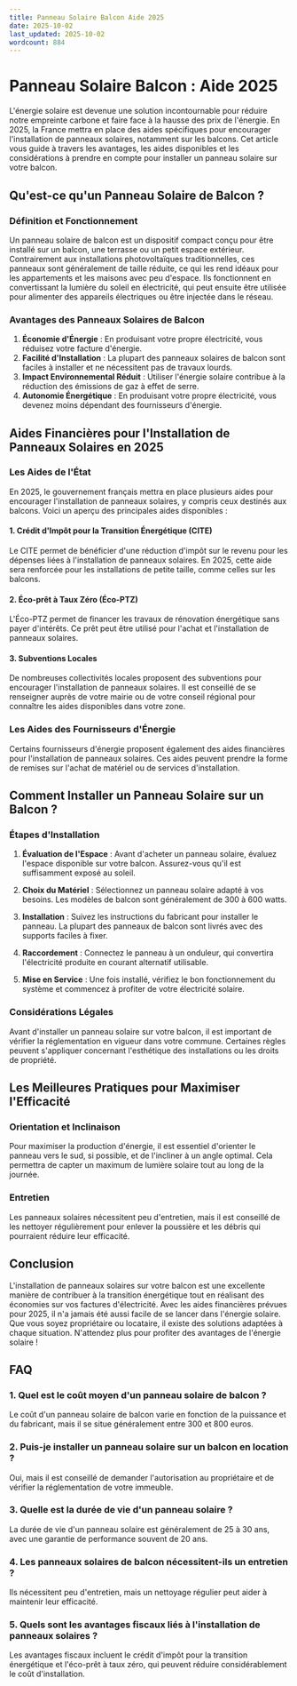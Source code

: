 ```yaml
---
title: Panneau Solaire Balcon Aide 2025
date: 2025-10-02
last_updated: 2025-10-02
wordcount: 884
---
```


# Panneau Solaire Balcon : Aide 2025

L'énergie solaire est devenue une solution incontournable pour réduire notre empreinte carbone et faire face à la hausse des prix de l'énergie. En 2025, la France mettra en place des aides spécifiques pour encourager l'installation de panneaux solaires, notamment sur les balcons. Cet article vous guide à travers les avantages, les aides disponibles et les considérations à prendre en compte pour installer un panneau solaire sur votre balcon.

## Qu'est-ce qu'un Panneau Solaire de Balcon ?

### Définition et Fonctionnement

Un panneau solaire de balcon est un dispositif compact conçu pour être installé sur un balcon, une terrasse ou un petit espace extérieur. Contrairement aux installations photovoltaïques traditionnelles, ces panneaux sont généralement de taille réduite, ce qui les rend idéaux pour les appartements et les maisons avec peu d'espace. Ils fonctionnent en convertissant la lumière du soleil en électricité, qui peut ensuite être utilisée pour alimenter des appareils électriques ou être injectée dans le réseau.

### Avantages des Panneaux Solaires de Balcon

1. **Économie d'Énergie** : En produisant votre propre électricité, vous réduisez votre facture d'énergie.
2. **Facilité d'Installation** : La plupart des panneaux solaires de balcon sont faciles à installer et ne nécessitent pas de travaux lourds.
3. **Impact Environnemental Réduit** : Utiliser l'énergie solaire contribue à la réduction des émissions de gaz à effet de serre.
4. **Autonomie Énergétique** : En produisant votre propre électricité, vous devenez moins dépendant des fournisseurs d'énergie.

## Aides Financières pour l'Installation de Panneaux Solaires en 2025

### Les Aides de l'État

En 2025, le gouvernement français mettra en place plusieurs aides pour encourager l'installation de panneaux solaires, y compris ceux destinés aux balcons. Voici un aperçu des principales aides disponibles :

#### 1. **Crédit d'Impôt pour la Transition Énergétique (CITE)**

Le CITE permet de bénéficier d'une réduction d'impôt sur le revenu pour les dépenses liées à l'installation de panneaux solaires. En 2025, cette aide sera renforcée pour les installations de petite taille, comme celles sur les balcons.

#### 2. **Éco-prêt à Taux Zéro (Éco-PTZ)**

L'Éco-PTZ permet de financer les travaux de rénovation énergétique sans payer d'intérêts. Ce prêt peut être utilisé pour l'achat et l'installation de panneaux solaires.

#### 3. **Subventions Locales**

De nombreuses collectivités locales proposent des subventions pour encourager l'installation de panneaux solaires. Il est conseillé de se renseigner auprès de votre mairie ou de votre conseil régional pour connaître les aides disponibles dans votre zone.

### Les Aides des Fournisseurs d'Énergie

Certains fournisseurs d'énergie proposent également des aides financières pour l'installation de panneaux solaires. Ces aides peuvent prendre la forme de remises sur l'achat de matériel ou de services d'installation.

## Comment Installer un Panneau Solaire sur un Balcon ?

### Étapes d'Installation

1. **Évaluation de l'Espace** : Avant d'acheter un panneau solaire, évaluez l'espace disponible sur votre balcon. Assurez-vous qu'il est suffisamment exposé au soleil.
  
2. **Choix du Matériel** : Sélectionnez un panneau solaire adapté à vos besoins. Les modèles de balcon sont généralement de 300 à 600 watts.

3. **Installation** : Suivez les instructions du fabricant pour installer le panneau. La plupart des panneaux de balcon sont livrés avec des supports faciles à fixer.

4. **Raccordement** : Connectez le panneau à un onduleur, qui convertira l'électricité produite en courant alternatif utilisable.

5. **Mise en Service** : Une fois installé, vérifiez le bon fonctionnement du système et commencez à profiter de votre électricité solaire.

### Considérations Légales

Avant d'installer un panneau solaire sur votre balcon, il est important de vérifier la réglementation en vigueur dans votre commune. Certaines règles peuvent s'appliquer concernant l'esthétique des installations ou les droits de propriété.

## Les Meilleures Pratiques pour Maximiser l'Efficacité

### Orientation et Inclinaison

Pour maximiser la production d'énergie, il est essentiel d'orienter le panneau vers le sud, si possible, et de l'incliner à un angle optimal. Cela permettra de capter un maximum de lumière solaire tout au long de la journée.

### Entretien

Les panneaux solaires nécessitent peu d'entretien, mais il est conseillé de les nettoyer régulièrement pour enlever la poussière et les débris qui pourraient réduire leur efficacité.

## Conclusion

L'installation de panneaux solaires sur votre balcon est une excellente manière de contribuer à la transition énergétique tout en réalisant des économies sur vos factures d'électricité. Avec les aides financières prévues pour 2025, il n'a jamais été aussi facile de se lancer dans l'énergie solaire. Que vous soyez propriétaire ou locataire, il existe des solutions adaptées à chaque situation. N'attendez plus pour profiter des avantages de l'énergie solaire !

## FAQ

### 1. Quel est le coût moyen d'un panneau solaire de balcon ?

Le coût d'un panneau solaire de balcon varie en fonction de la puissance et du fabricant, mais il se situe généralement entre 300 et 800 euros.

### 2. Puis-je installer un panneau solaire sur un balcon en location ?

Oui, mais il est conseillé de demander l'autorisation au propriétaire et de vérifier la réglementation de votre immeuble.

### 3. Quelle est la durée de vie d'un panneau solaire ?

La durée de vie d'un panneau solaire est généralement de 25 à 30 ans, avec une garantie de performance souvent de 20 ans.

### 4. Les panneaux solaires de balcon nécessitent-ils un entretien ?

Ils nécessitent peu d'entretien, mais un nettoyage régulier peut aider à maintenir leur efficacité.

### 5. Quels sont les avantages fiscaux liés à l'installation de panneaux solaires ?

Les avantages fiscaux incluent le crédit d'impôt pour la transition énergétique et l'éco-prêt à taux zéro, qui peuvent réduire considérablement le coût d'installation.